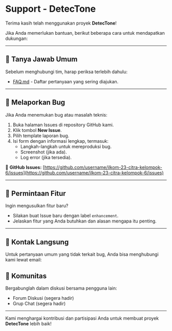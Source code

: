 # Support - DetecTone

Terima kasih telah menggunakan proyek **DetecTone**!

Jika Anda memerlukan bantuan, berikut beberapa cara untuk mendapatkan dukungan:

---

## 🔹 Tanya Jawab Umum
Sebelum menghubungi tim, harap periksa terlebih dahulu:
- [FAQ.md](./FAQ.md) - Daftar pertanyaan yang sering diajukan.

---

## 🔹 Melaporkan Bug
Jika Anda menemukan bug atau masalah teknis:
1. Buka halaman Issues di repository GitHub kami.
2. Klik tombol **New Issue**.
3. Pilih template laporan bug.
4. Isi form dengan informasi lengkap, termasuk:
   - Langkah-langkah untuk mereproduksi bug.
   - Screenshot (jika ada).
   - Log error (jika tersedia).

🔗 **GitHub Issues:** [https://github.com/username/ilkom-23-citra-kelompok-6/issues](https://github.com/username/ilkom-23-citra-kelompok-6/issues)

---

## 🔹 Permintaan Fitur
Ingin mengusulkan fitur baru?
- Silakan buat Issue baru dengan label `enhancement`.
- Jelaskan fitur yang Anda butuhkan dan alasan mengapa itu penting.

---

## 🔹 Kontak Langsung
Untuk pertanyaan umum yang tidak terkait bug, Anda bisa menghubungi kami lewat email:

## 🔹 Komunitas
Bergabunglah dalam diskusi bersama pengguna lain:
- Forum Diskusi (segera hadir)
- Grup Chat (segera hadir)

---

Kami menghargai kontribusi dan partisipasi Anda untuk membuat proyek **DetecTone** lebih baik!
